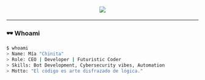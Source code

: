 <!-- Encabezado con animación futurista -->
<h1 align="center">
  <img src="https://readme-typing-svg.herokuapp.com?font=Share+Tech+Mono&size=30&duration=3000&pause=500&color=00FF00&center=true&vCenter=true&width=700&lines=Bienvenido+a+mi+mundo+cibernético...;Soy+Mía+(Chinita)+👩🏻‍💻;CEO+y+Developer+de+Bots;Estética+Hacker+🌌+Futurista+💻">
</h1>

---

### 🕶️ Whoami
```bash
$ whoami
> Name: Mía "Chinita"
> Role: CEO | Developer | Futuristic Coder
> Skills: Bot Development, Cybersecurity vibes, Automation
> Motto: "El código es arte disfrazado de lógica."
